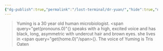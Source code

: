 ```yaml
---
{"dg-publish":true,"permalink":"/lost-terminal/dr-yuan/","hide":true,"noteIcon":""}
---
```


> <span query="get(aliases.0)"></span>Yuming<span type="end"></span> is a <span query="get(age)"></span>30<span type="end"></span> year old <span query="get(species)"></span>human<span type="end"></span> <span query="get(archetype)"></span>microbiologist<span type="end"></span>. <span query="get(pronouns.0)"</span>{}<span type="end"></span> speaks with a <span query="get(voice)"></span>high, excited<span type="end"></span> voice and has <span query="get(hair)"></span>black, long, asymmetric with undercut<span type="end"></span> hair and <span query="get(eyes)"></span>brown<span type="end"></span> eyes. <span query="get(pronouns.0)"></span>she<span type="end"></span> lives in <span query="get(home.0)"/span>{}<span type="end"></span>.
> The voice of <span query="get(aliases.0)"></span>Yuming<span type="end"></span> is <span query="get(actor)"></span>Tris Oaten<span type="end"></span>

 